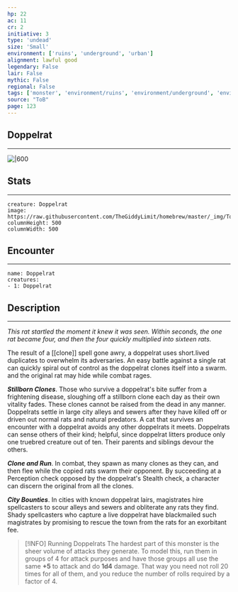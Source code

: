 ```yaml
---
hp: 22
ac: 11
cr: 2
initiative: 3
type: 'undead'    
size: 'Small'
environment: ['ruins', 'underground', 'urban']
alignment: lawful good
legendary: False
lair: False
mythic: False
regional: False
tags: ['monster', 'environment/ruins', 'environment/underground', 'environment/urban']
source: "ToB"
page: 123
---
```


## Doppelrat
---

![|600](https://raw.githubusercontent.com/TheGiddyLimit/homebrew/master/_img/ToB/Doppelrat.webp)

## Stats
---

```statblock
creature: Doppelrat
image: https://raw.githubusercontent.com/TheGiddyLimit/homebrew/master/_img/ToB/token/Doppelrat.png
columnHeight: 500
columnWidth: 500
```

## Encounter
---

```encounter-table
name: Doppelrat
creatures:
- 1: Doppelrat
```

## Description
---
_This rat startled the moment it knew it was seen. Within seconds, the one rat became four, and then the four quickly multiplied into sixteen rats._

The result of a [[clone]] spell gone awry, a doppelrat uses short.lived duplicates to overwhelm its adversaries. An easy battle against a single rat can quickly spiral out of control as the doppelrat clones itself into a swarm. and the original rat may hide while combat rages.

**_Stillborn Clones_**. Those who survive a doppelrat's bite suffer from a frightening disease, sloughing off a stillborn clone each day as their own vitality fades. These clones cannot be raised from the dead in any manner.
Doppelrats settle in large city alleys and sewers after they have killed off or driven out normal rats and natural predators. A cat that survives an encounter with a doppelrat avoids any other doppelrats it meets. Doppelrats can sense others of their kind; helpful, since doppelrat litters produce only one truebred creature out of ten. Their parents and siblings devour the others.

**_Clone and Run_**. In combat, they spawn as many clones as they can, and then flee while the copied rats swarm their opponent. By succeeding at a Perception check opposed by the doppelrat's Stealth check, a character can discern the original from all the clones.

**_City Bounties_**. In cities with known doppelrat lairs, magistrates hire spellcasters to scour alleys and sewers and obliterate any rats they find. Shady spellcasters who capture a live doppelrat have blackmailed such magistrates by promising to rescue the town from the rats for an exorbitant fee.

> [!INFO] Running Doppelrats
>The hardest part of this monster is the sheer volume of attacks they generate. To model this, run them in groups of 4 for attack purposes and have those groups all use the same **+5** to attack and do **1d4** damage. That way you need not roll 20 times for all of them, and you reduce the number of rolls required by a factor of 4.






